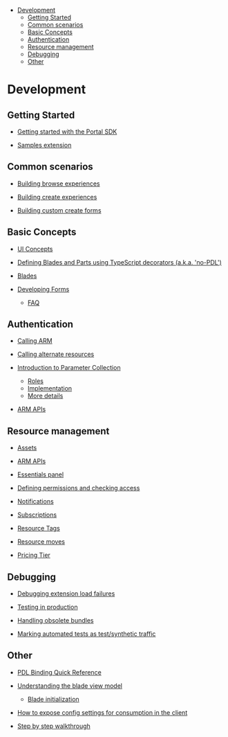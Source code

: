 * [Development](#development)
    * [Getting Started](#development-getting-started)
    * [Common scenarios](#development-common-scenarios)
    * [Basic Concepts](#development-basic-concepts)
    * [Authentication](#development-authentication)
    * [Resource management](#development-resource-management)
    * [Debugging](#development-debugging)
    * [Other](#development-other)


<a name="development"></a>
# Development

<a name="development-getting-started"></a>
## Getting Started

* [Getting started with the Portal SDK](portalfx-creating-extensions.md#getting-started-with-the-portal-sdk)

* [Samples extension](portalfx-sample-extensions.md#samples-extension)


<a name="development-common-scenarios"></a>
## Common scenarios
* [Building browse experiences](portalfx-browse.md#building-browse-experiences)

* [Building create experiences](portalfx-create.md#building-create-experiences)
* [Building custom create forms](portalfx-create.md#building-custom-create-forms)


<a name="development-basic-concepts"></a>
## Basic Concepts
* [UI Concepts](portalfx-ui-concepts.md#ui-concepts)

* [Defining Blades and Parts using TypeScript decorators (a.k.a. 'no-PDL')](portalfx-no-pdl-programming.md#defining-blades-and-parts-using-typescript-decorators-a-k-a-no-pdl)


* [Blades](portalfx-blades.md#blades)

* [Developing Forms](portalfx-forms.md#developing-forms)
    * [FAQ](portalfx-forms.md#faq)



<a name="development-authentication"></a>
## Authentication
* [Calling ARM](portalfx-authentication.md#calling-arm)
* [Calling alternate resources](portalfx-authentication.md#calling-alternate-resources)


* [Introduction to Parameter Collection](portalfx-parameter-collection-overview.md#introduction-to-parameter-collection)
    * [Roles](portalfx-parameter-collection-overview.md#roles)
    * [Implementation](portalfx-parameter-collection-overview.md#implementation)
    * [More details](portalfx-parameter-collection-overview.md#more-details)

* [ARM APIs](portalfx-provisioning-arm.md#arm-apis)


<a name="development-resource-management"></a>
## Resource management
* [Assets](portalfx-assets.md#assets)

* [ARM APIs](portalfx-provisioning-arm.md#arm-apis)

* [Essentials panel](portalfx-essentials.md#essentials-panel)


* [Defining permissions and checking access](portalfx-permissions.md#defining-permissions-and-checking-access)

* [Notifications](portalfx-notifications.md#notifications)

* [Subscriptions](portalfx-subscriptions.md#subscriptions)

* [Resource Tags](portalfx-tags.md#resource-tags)

* [Resource moves](portalfx-resourcemove.md#resource-moves)

* [Pricing Tier](portalfx-extension-pricing-tier.md#pricing-tier)


<a name="development-debugging"></a>
## Debugging

* [Debugging extension load failures](portalfx-debugging-extension-load-failures.md#debugging-extension-load-failures)

* [Testing in production](portalfx-testinprod.md#testing-in-production)
* [Handling obsolete bundles](portalfx-testinprod.md#handling-obsolete-bundles)
* [Marking automated tests as test/synthetic traffic](portalfx-testinprod.md#marking-automated-tests-as-test-synthetic-traffic)


<a name="development-other"></a>
## Other
* [PDL Binding Quick Reference](portalfx-binding-reference.md#pdl-binding-quick-reference)

* [Understanding the blade view model](portalfx-blade-viewmodel.md#understanding-the-blade-view-model)
    * [Blade initialization](portalfx-blade-viewmodel.md#blade-initialization)

* [How to expose config settings for consumption in the client](portalfx-load-configuration.md#how-to-expose-config-settings-for-consumption-in-the-client)
* [Step by step walkthrough](portalfx-load-configuration.md#step-by-step-walkthrough)


